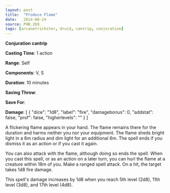 ```yaml
---
layout: post
title:  "Produce Flame"
date:   2014-08-24
source: PHB.269
tags: [arcanetrickster, druid, cantrip, conjuration]
---
```


**Conjuration cantrip**

**Casting Time**: 1 action

**Range**: Self

**Components**: V, S

**Duration**: 10 minutes

**Saving Throw**:

**Save For**:

**Damage**: [ { "dice": "1d8", "label": "fire", "damagebonus": 0, "addstat": false, "prof": false, "higherlevels": "" } ]

A flickering flame appears in your hand. The flame remains there for the duration and harms neither you nor your equipment. The flame sheds bright light in a 6m radius and dim light for an additional 6m. The spell ends if you dismiss it as an action or if you cast it again.

You can also attack with the flame, although doing so ends the spell. When you cast this spell, or as an action on a later turn, you can hurl the flame at a creature within 18m of you. Make a ranged spell attack. On a hit, the target takes 1d8 fire damage.

This spell's damage increases by 1d8 when you reach 5th level (2d8), 11th level (3d8), and 17th level (4d8).